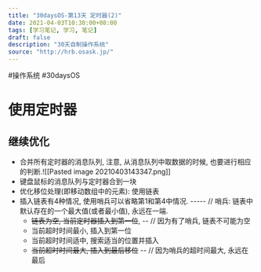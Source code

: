 ```yaml
---
title: "30daysOS-第13天 定时器(2)"
date: 2021-04-03T10:30:00+08:00
tags: [学习笔记, 学习, 笔记]
draft: false
description: "30天自制操作系统"
source: "http://hrb.osask.jp/"
---
```

#操作系统 #30daysOS 


# 使用定时器


## 继续优化

- 合并所有定时器的消息队列, 注意, 从消息队列中取数据的时候, 也要进行相应的判断.![[Pasted image 20210403143347.png]]
- 键盘鼠标的消息队列与定时器合到一块
- 优化移位处理(即移动数组中的元素): 使用链表
- 插入链表有4种情况, 使用哨兵可以省略第1和第4中情况. ----- // 哨兵: 链表中默认存在的一个最大值(或者最小值), 永远在一端. 
	- ~~链表为空, 当前定时器插入到第一位~~,   -- // 因为有了哨兵, 链表不可能为空
	- 当前超时时间最小, 插入到第一位
	- 当前超时时间适中, 搜索适当的位置并插入
	- ~~当前超时时间最大, 插入到最后移位~~  -- // 因为哨兵的超时间最大, 永远在最后